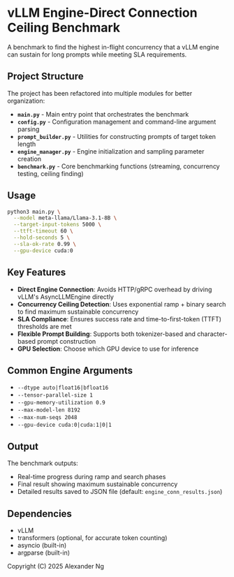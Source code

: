 # vLLM Engine-Direct Connection Ceiling Benchmark

A benchmark to find the highest in-flight concurrency that a vLLM engine can sustain for long prompts while meeting SLA requirements.

## Project Structure

The project has been refactored into multiple modules for better organization:

- **`main.py`** - Main entry point that orchestrates the benchmark
- **`config.py`** - Configuration management and command-line argument parsing
- **`prompt_builder.py`** - Utilities for constructing prompts of target token length
- **`engine_manager.py`** - Engine initialization and sampling parameter creation
- **`benchmark.py`** - Core benchmarking functions (streaming, concurrency testing, ceiling finding)

## Usage

```bash
python3 main.py \
  --model meta-llama/Llama-3.1-8B \
  --target-input-tokens 5000 \
  --ttft-timeout 60 \
  --hold-seconds 5 \
  --sla-ok-rate 0.99 \
  --gpu-device cuda:0
```

## Key Features

- **Direct Engine Connection**: Avoids HTTP/gRPC overhead by driving vLLM's AsyncLLMEngine directly
- **Concurrency Ceiling Detection**: Uses exponential ramp + binary search to find maximum sustainable concurrency
- **SLA Compliance**: Ensures success rate and time-to-first-token (TTFT) thresholds are met
- **Flexible Prompt Building**: Supports both tokenizer-based and character-based prompt construction
- **GPU Selection**: Choose which GPU device to use for inference

## Common Engine Arguments

- `--dtype auto|float16|bfloat16`
- `--tensor-parallel-size 1`
- `--gpu-memory-utilization 0.9`
- `--max-model-len 8192`
- `--max-num-seqs 2048`
- `--gpu-device cuda:0|cuda:1|0|1`

## Output

The benchmark outputs:

- Real-time progress during ramp and search phases
- Final result showing maximum sustainable concurrency
- Detailed results saved to JSON file (default: `engine_conn_results.json`)

## Dependencies

- vLLM
- transformers (optional, for accurate token counting)
- asyncio (built-in)
- argparse (built-in)

Copyright (C) 2025 Alexander Ng
